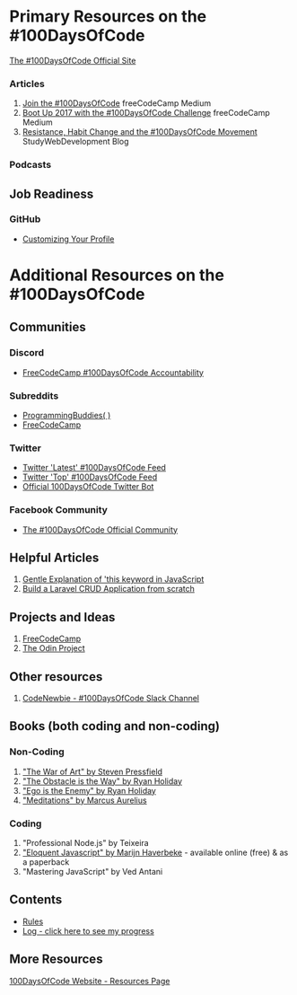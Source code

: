 # Primary Resources on the #100DaysOfCode

[The #100DaysOfCode Official Site](http://100daysofcode.com/)

### Articles
1. [Join the #100DaysOfCode](https://medium.freecodecamp.com/join-the-100daysofcode-556ddb4579e4) freeCodeCamp Medium
2. [Boot Up 2017 with the #100DaysOfCode Challenge](https://medium.freecodecamp.com/start-2017-with-the-100daysofcode-improved-and-updated-18ce604b237b) freeCodeCamp Medium 
3. [Resistance, Habit Change and the #100DaysOfCode Movement](https://studywebdevelopment.com/100-days-of-code.html) StudyWebDevelopment Blog

### Podcasts

## Job Readiness

### GitHub

- [Customizing Your Profile](https://docs.github.com/en/account-and-profile/setting-up-and-managing-your-github-profile/customizing-your-profile)

# Additional Resources on the #100DaysOfCode

## Communities

### Discord

- [FreeCodeCamp #100DaysOfCode Accountability]()

### Subreddits

- [ProgrammingBuddies( )](https://www.reddit.com/r/ProgrammingBuddies/)
- [FreeCodeCamp](https://www.reddit.com/r/FreeCodeCamp/)

### Twitter

- [Twitter 'Latest' #100DaysOfCode Feed](https://twitter.com/search?q=%23100DaysOfCode&src=typd&f=live&vertical=default)
- [Twitter 'Top' #100DaysOfCode Feed](https://twitter.com/search?q=%23100DaysOfCode&src=typd&vertical=default)
- [Official 100DaysOfCode Twitter Bot](https://twitter.com/_100DaysOfCode)

### Facebook Community

- [The #100DaysOfCode Official Community](https://www.facebook.com/groups/100DaysOfCode/)

## Helpful Articles
1. [Gentle Explanation of 'this keyword in JavaScript](http://rainsoft.io/gentle-explanation-of-this-in-javascript/)
2. [Build a Laravel CRUD Application from scratch](https://www.codewall.co.uk/laravel-crud-demo-with-resource-controller-tutorial/)

## Projects and Ideas
1. [FreeCodeCamp](https://www.freecodecamp.com)
2. [The Odin Project](http://www.theodinproject.com/)

## Other resources
1. [CodeNewbie - #100DaysOfCode Slack Channel](https://codenewbie.typeform.com/to/uwsWlZ)

## Books (both coding and non-coding)

### Non-Coding
1. ["The War of Art" by Steven Pressfield](http://www.goodreads.com/book/show/1319.The_War_of_Art)
2. ["The Obstacle is the Way" by Ryan Holiday](http://www.goodreads.com/book/show/18668059-the-obstacle-is-the-way?ac=1&from_search=true)
3. ["Ego is the Enemy" by Ryan Holiday](http://www.goodreads.com/book/show/27036528-ego-is-the-enemy?from_search=true&search_version=service)
4. ["Meditations" by Marcus Aurelius](https://www.goodreads.com/book/show/662925.Meditations)

### Coding
1. "Professional Node.js" by Teixeira
2. ["Eloquent Javascript" by Marijn Haverbeke](http://eloquentjavascript.net/) - available online (free) & as a paperback
3. "Mastering JavaScript" by Ved Antani

## Contents
* [Rules](rules.md)
* [Log - click here to see my progress](log.md)

## More Resources
[100DaysOfCode Website - Resources Page](https://www.100daysofcode.com/resources/)

